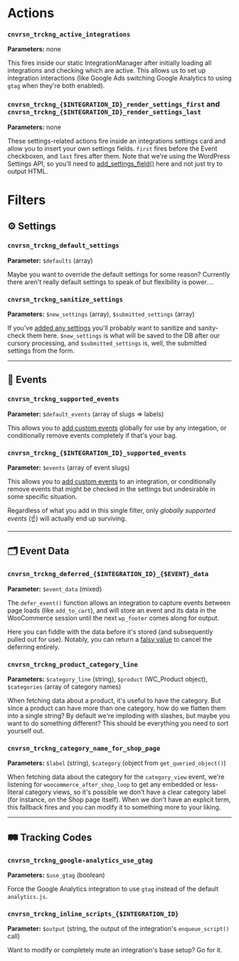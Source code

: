 # Actions
### `cnvrsn_trckng_active_integrations`
**Parameters:** none

This fires inside our static IntegrationManager after initially loading all integrations and checking which are active. This allows us to set up integration interactions (like Google Ads switching Google Analytics to using `gtag` when they're both enabled).

### `cnvrsn_trckng_{$INTEGRATION_ID}_render_settings_first` and `cnvrsn_trckng_{$INTEGRATION_ID}_render_settings_last`
**Parameters:** none

These settings-related actions fire inside an integrations settings card and allow you to insert your own settings fields. `first` fires before the Event checkboxen, and `last` fires after them. Note that we're using the WordPress Settings API, so you'll need to [add_settings_field()](https://developer.wordpress.org/reference/functions/add_settings_field/) here and not just try to output HTML.

# Filters

## ⚙️ Settings

### `cnvrsn_trckng_default_settings`
**Parameter:** `$defaults` (array)

Maybe you want to override the default settings for some reason? Currently there aren't really default settings to speak of but flexibility is power....

### `cnvrsn_trckng_sanitize_settings`
**Parameters:** `$new_settings` (array), `$submitted_settings` (array)

If you've [added any settings](#cnvrsn_trckng_integration_id_render_settings_first-and-cnvrsn_trckng_integration_id_render_settings_last) you'll probably want to sanitize and sanity-check them here. `$new_settings` is what will be saved to the DB after our cursory processing, and `$submitted_settings` is, well, the submitted settings from the form.

***

## 🎫 Events

### `cnvrsn_trckng_supported_events`
**Parameter:** `$default_events` (array of slugs => labels)

This allows you to [add custom events](adding-a-custom-event.md#1-define-the-event) globally for use by any integation, or conditionally remove events completely if that's your bag.

### `cnvrsn_trckng_{$INTEGRATION_ID}_supported_events`
**Parameter:** `$events` (array of event slugs)

This allows you to [add custom events](adding-a-custom-event.md#2-add-the-event-to-an-integration) to an integration, or conditionally remove events that might be checked in the settings but undesirable in some specific situation.

Regardless of what you add in this single filter, only *globally supported events* (☝️) will actually end up surviving.

***

## 🗂️ Event Data

### `cnvrsn_trckng_deferred_{$INTEGRATION_ID}_{$EVENT}_data`
**Parameter:** `$event_data` (mixed)

The `defer_event()` function allows an integration to capture events between page loads (like `add_to_cart`), and will store an event and its data in the WooCommerce session until the next `wp_footer` comes along for output.

Here you can fiddle with the data before it's stored (and subsequently pulled out for use). Notably, you can return a [falsy value](https://www.php.net/manual/en/language.types.boolean.php#language.types.boolean.casting) to cancel the deferring entirely.

### `cnvrsn_trckng_product_category_line`
**Parameters:** `$category_line` (string), `$product` (WC_Product object), `$categories` (array of category names)

When fetching data about a product, it's useful to have the category. But since a product can have more than one category, how do we flatten them into a single string? By default we're imploding with slashes, but maybe you want to do something different? This should be everything you need to sort yourself out.

### `cnvrsn_trckng_category_name_for_shop_page`
**Parameters:** `$label` (string), `$category` (object from `get_queried_object()`)

When fetching data about the category for the `category_view` event, we're listening for `woocommerce_after_shop_loop` to get any embedded or less-literal category views, so it's possible we don't have a clear category label (for instance, on the Shop page itself). When we don't have an explicit term, this fallback fires and you can modify it to something more to your liking.

***

## 🛤️ Tracking Codes

### `cnvrsn_trckng_google-analytics_use_gtag`
**Parameters:** `$use_gtag` (boolean)

Force the Google Analytics integration to use `gtag` instead of the default `analytics.js`.

### `cnvrsn_trckng_inline_scripts_{$INTEGRATION_ID}`
**Parameter:** `$output` (string, the output of the integration's `enqueue_script()` call)

Want to modify or completely mute an integration's base setup? Go for it.